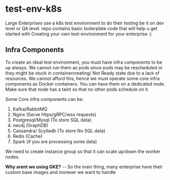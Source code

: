 # test-env-k8s
Large Enterprises use a k8s test environment to do their testing be it on dev level or QA level. 
repo contains basic boilerplate code that will help u get started with Creating your own test-environment for your enterprise :)

## Infra Components
To create an ideal test environment, you must have infra components to be up always. We cannot run them as pods since pods may be rescheduled or they might be stuck in containercreating/ Not Ready state due to a lack of resources. We cannot afford this, hence we must operate some core infra components as Docker containers. You can have them on a dedicated node. Make sure that node has a taint so that no other pods schedule on it. 

Some Core infra components can be:

 1. Kafka/RabbitMQ
 2. Nginx (Serve https/gRPC/wss requests)
 3. Postgresql/Mysql (To store SQL data)
 4. neo4j (GraphDB)
 5. Cassandra/ Scylladb (To store No SQL data)
 6. Redis (Cache)
 7. Spark (if you are processing some data)

We need to create instance group so that it can scale up/down the worker nodes. 

**Why arent we using GKE?**
-- So the main thing, many enterprise have their custom base images and morever we want to handle



<!--stackedit_data:
eyJoaXN0b3J5IjpbLTkxMjg1NDUzMiwxMTkwNDE3MTM1LC04ND
U4MDMyOCwtNzk0MzM1OTk5LDE3Mjk0OTI5NjUsLTE3MjAwNzA4
NjRdfQ==
-->